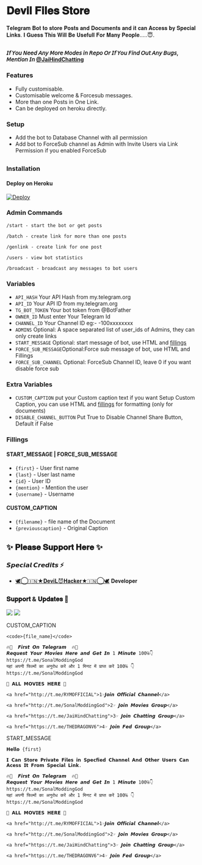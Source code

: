 # 𝐃𝐞𝐯𝐢𝐥 𝐅𝐢𝐥𝐞𝐬 𝐒𝐭𝐨𝐫𝐞

𝐓𝐞𝐥𝐞𝐠𝐫𝐚𝐦 𝐁𝐨𝐭 𝐭𝐨 𝐬𝐭𝐨𝐫𝐞 𝐏𝐨𝐬𝐭𝐬 𝐚𝐧𝐝 𝐃𝐨𝐜𝐮𝐦𝐞𝐧𝐭𝐬 𝐚𝐧𝐝 𝐢𝐭 𝐜𝐚𝐧 𝐀𝐜𝐜𝐞𝐬𝐬 𝐛𝐲 𝐒𝐩𝐞𝐜𝐢𝐚𝐥 𝐋𝐢𝐧𝐤𝐬.
𝐈 𝐆𝐮𝐞𝐬𝐬 𝐓𝐡𝐢𝐬 𝐖𝐢𝐥𝐥 𝐁𝐞 𝐔𝐬𝐞𝐟𝐮𝐥𝐥 𝐅𝐨𝐫 𝐌𝐚𝐧𝐲 𝐏𝐞𝐨𝐩𝐥𝐞.....😇.

##

**𝘐𝘧 𝘠𝘰𝘶 𝘕𝘦𝘦𝘥 𝘈𝘯𝘺 𝘔𝘰𝘳𝘦 𝘔𝘰𝘥𝘦𝘴 𝘪𝘯 𝘙𝘦𝘱𝘰 𝘖𝘳 𝘐𝘧 𝘠𝘰𝘶 𝘍𝘪𝘯𝘥 𝘖𝘶𝘵 𝘈𝘯𝘺 𝘉𝘶𝘨𝘴, 𝘔𝘦𝘯𝘵𝘪𝘰𝘯 𝘐𝘯 [@JaiHindChatting ](https://www.telegram.dog/JaiHindChatting)**

### Features
- Fully customisable.
- Customisable welcome & Forcesub messages.
- More than one Posts in One Link.
- Can be deployed on heroku directly.

### Setup

- Add the bot to Database Channel with all permission
- Add bot to ForceSub channel as Admin with Invite Users via Link Permission if you enabled ForceSub 

##
### Installation
#### Deploy on Heroku
[![Deploy](https://www.herokucdn.com/deploy/button.svg)](https://heroku.com/deploy?template=https://github.com/rakeshyt/DevilFilesStore)</br>


### Admin Commands

```
/start - start the bot or get posts

/batch - create link for more than one posts

/genlink - create link for one post

/users - view bot statistics

/broadcast - broadcast any messages to bot users
```

### Variables

* `API_HASH` Your API Hash from my.telegram.org
* `API_ID` Your API ID from my.telegram.org
* `TG_BOT_TOKEN` Your bot token from @BotFather
* `OWNER_ID` Must enter Your Telegram Id
* `CHANNEL_ID` Your Channel ID eg:- -100xxxxxxxx
* `ADMINS` Optional: A space separated list of user_ids of Admins, they can only create links
* `START_MESSAGE` Optional: start message of bot, use HTML and <a href='https://github.com/rakeshyt/DevilFilesStore/blob/main/README.md#start_message'>fillings</a>
* `FORCE_SUB_MESSAGE`Optional:Force sub message of bot, use HTML and Fillings
* `FORCE_SUB_CHANNEL` Optional: ForceSub Channel ID, leave 0 if you want disable force sub

### Extra Variables

* `CUSTOM_CAPTION` put your Custom caption text if you want Setup Custom Caption, you can use HTML and <a href='https://github.com/rakeshyt/DevilFilesStore/blob/main/README.md#custom_caption'>fillings</a> for formatting (only for documents)
* `DISABLE_CHANNEL_BUTTON` Put True to Disable Channel Share Button, Default if False

### Fillings
#### START_MESSAGE | FORCE_SUB_MESSAGE

* `{first}` - User first name
* `{last}` - User last name
* `{id}` - User ID
* `{mention}` - Mention the user
* `{username}` - Username

#### CUSTOM_CAPTION

* `{filename}` - file name of the Document
* `{previouscaption}` - Original Caption

## ✨ 𝐏𝐥𝐞𝐚𝐬𝐞 𝐒𝐮𝐩𝐩𝐨𝐫𝐭 𝐇𝐞𝐫𝐞 ✨

### 𝙎𝙥𝙚𝙘𝙞𝙖𝙡 𝘾𝙧𝙚𝙙𝙞𝙩𝙨 ⚡
- [🕊️⃝🇮🇳★𝐃𝐞𝐯𝐢𝐋😈𝐇𝐚𝐜𝐤𝐞𝐫★🇮🇳⃝🕊️](https://t.me/JaiHindChatting) 𝐃𝐞𝐯𝐞𝐥𝐨𝐩𝐞𝐫

### 𝐒𝐮𝐩𝐩𝐨𝐫𝐭 & 𝐔𝐩𝐝𝐚𝐭𝐞𝐬 🎑
<a href="https://t.me/JaiHindChatting"><img src="https://img.shields.io/badge/Join-Group%20Support-blue.svg?style=for-the-badge&logo=Telegram"></a> <a href="https://t.me/SonalModdingGod"><img src="https://img.shields.io/badge/Join-Updates%20Channel-blue.svg?style=for-the-badge&logo=Telegram"></a>


CUSTOM_CAPTION
```
<code>{file_name}</code>

🔥💫  𝙁𝙞𝙧𝙨𝙩 𝙊𝙣 𝙏𝙚𝙡𝙚𝙜𝙧𝙖𝙢  🔥💫
𝙍𝙚𝙦𝙪𝙚𝙨𝙩 𝙔𝙤𝙪𝙧 𝙈𝙤𝙫𝙞𝙚𝙨 𝙃𝙚𝙧𝙚 𝙖𝙣𝙙 𝙂𝙚𝙩 𝙄𝙣 1 𝙈𝙞𝙣𝙪𝙩𝙚 100℅👇
https://t.me/SonalModdingGod
यहां अपनी फिल्मों का अनुरोध करें और 1 मिनट में प्राप्त करें 100℅ 👇
https://t.me/SonalModdingGod

🤭 𝗔𝗟𝗟 𝗠𝗢𝗩𝗜𝗘𝗦 𝗛𝗘𝗥𝗘 🥱

<a href="http://t.me/RYMOFFICIAL">1☞𝙅𝙤𝙞𝙣 𝙊𝙛𝙛𝙞𝙘𝙞𝙖𝙡 𝘾𝙝𝙖𝙣𝙣𝙚𝙡</a>

<a href="http://t.me/SonalModdingGod">2☞ 𝙅𝙤𝙞𝙣 𝙈𝙤𝙫𝙞𝙚𝙨 𝙂𝙧𝙤𝙪𝙥</a>

<a href="https://t.me/JaiHindChatting">3☞ 𝙅𝙤𝙞𝙣 𝘾𝙝𝙖𝙩𝙩𝙞𝙣𝙜 𝙂𝙧𝙤𝙪𝙥</a>

<a href="https://t.me/THEDRAGONV6">4☞ 𝙅𝙤𝙞𝙣 𝙁𝙚𝙙 𝙂𝙧𝙤𝙪𝙥</a>
```


START_MESSAGE
```
𝗛𝗲𝗹𝗹𝗼 {first}

𝗜 𝗖𝗮𝗻 𝗦𝘁𝗼𝗿𝗲 𝗣𝗿𝗶𝘃𝗮𝘁𝗲 𝗙𝗶𝗹𝗲𝘀 𝗶𝗻 𝗦𝗽𝗲𝗰𝗳𝗶𝗲𝗱 𝗖𝗵𝗮𝗻𝗻𝗲𝗹 𝗔𝗻𝗱 𝗢𝘁𝗵𝗲𝗿 𝗨𝘀𝗲𝗿𝘀 𝗖𝗮𝗻 𝗔𝗰𝗲𝘀𝘀 𝗜𝘁 𝗙𝗿𝗼𝗺 𝗦𝗽𝗲𝗰𝗶𝗮𝗹 𝗟𝗶𝗻𝗸.

🔥💫  𝙁𝙞𝙧𝙨𝙩 𝙊𝙣 𝙏𝙚𝙡𝙚𝙜𝙧𝙖𝙢  🔥💫
𝙍𝙚𝙦𝙪𝙚𝙨𝙩 𝙔𝙤𝙪𝙧 𝙈𝙤𝙫𝙞𝙚𝙨 𝙃𝙚𝙧𝙚 𝙖𝙣𝙙 𝙂𝙚𝙩 𝙄𝙣 1 𝙈𝙞𝙣𝙪𝙩𝙚 100℅👇
https://t.me/SonalModdingGod
यहां अपनी फिल्मों का अनुरोध करें और 1 मिनट में प्राप्त करें 100℅ 👇
https://t.me/SonalModdingGod

🤭 𝗔𝗟𝗟 𝗠𝗢𝗩𝗜𝗘𝗦 𝗛𝗘𝗥𝗘 🥱

<a href="http://t.me/RYMOFFICIAL">1☞𝙅𝙤𝙞𝙣 𝙊𝙛𝙛𝙞𝙘𝙞𝙖𝙡 𝘾𝙝𝙖𝙣𝙣𝙚𝙡</a>

<a href="http://t.me/SonalModdingGod">2☞ 𝙅𝙤𝙞𝙣 𝙈𝙤𝙫𝙞𝙚𝙨 𝙂𝙧𝙤𝙪𝙥</a>

<a href="https://t.me/JaiHindChatting">3☞ 𝙅𝙤𝙞𝙣 𝘾𝙝𝙖𝙩𝙩𝙞𝙣𝙜 𝙂𝙧𝙤𝙪𝙥</a>

<a href="https://t.me/THEDRAGONV6">4☞ 𝙅𝙤𝙞𝙣 𝙁𝙚𝙙 𝙂𝙧𝙤𝙪𝙥</a>
```
